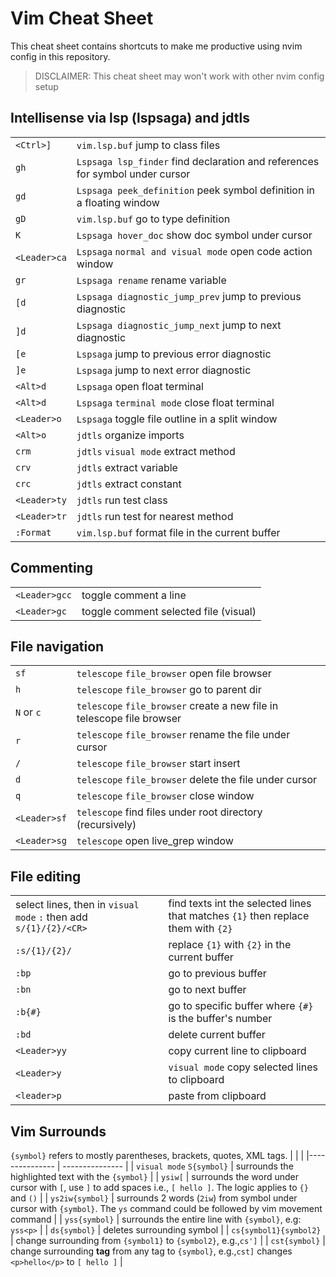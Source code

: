 # Vim Cheat Sheet
This cheat sheet contains shortcuts to make me productive using nvim config in this repository.

> DISCLAIMER: This cheat sheet may won't work with other nvim config setup

## Intellisense via lsp (lspsaga) and jdtls
| | |
|--------------- | --------------- |
| `<Ctrl>]`   | `vim.lsp.buf` jump to class files |
| `gh` | `Lspsaga lsp_finder` find declaration and references for symbol under cursor |
| `gd` | `Lspsaga peek_definition` peek symbol definition in a floating window |
| `gD` | `vim.lsp.buf` go to type definition |
| `K` | `Lspsaga hover_doc` show doc symbol under cursor |
| `<Leader>ca` | `Lspsaga` `normal and visual mode` open code action window |
| `gr` | `Lspsaga rename` rename variable |
| `[d` | `Lspsaga diagnostic_jump_prev` jump to previous diagnostic |
| `]d` | `Lspsaga diagnostic_jump_next` jump to next diagnostic |
| `[e` | `Lspsaga` jump to previous error diagnostic |
| `]e` | `Lspsaga` jump to next error diagnostic |
| `<Alt>d` | `Lspsaga` open float terminal |
| `<Alt>d` | `Lspsaga` `terminal mode` close float terminal |
| `<Leader>o` | `Lspsaga` toggle file outline in a split window |
| `<Alt>o` | `jdtls` organize imports |
| `crm` | `jdtls` `visual mode` extract method |
| `crv` | `jdtls` extract variable |
| `crc` | `jdtls` extract constant |
| `<Leader>ty` | `jdtls` run test class |
| `<Leader>tr` | `jdtls` run test for nearest method |
| `:Format` | `vim.lsp.buf` format file in the current buffer |

## Commenting
| | |
|--------------- | --------------- |
| `<Leader>gcc` | toggle comment a line |
| `<Leader>gc` | toggle comment selected file (visual) |

## File navigation
| | |
|--------------- | --------------- |
| `sf` | `telescope` `file_browser` open file browser |
| `h` | `telescope` `file_browser` go to parent dir |
| `N` or `c` | `telescope` `file_browser` create a new file in telescope file browser |
| `r` | `telescope` `file_browser` rename the file under cursor |
| `/` | `telescope` `file_browser` start insert |
| `d` | `telescope` `file_browser` delete the file under cursor |
| `q` | `telescope` `file_browser` close window |
| `<Leader>sf` | `telescope` find files under root directory (recursively) |
| `<Leader>sg` | `telescope` open live_grep window |

## File editing
| | |
|--------------- | --------------- |
| select lines, then in `visual mode` `:` then add `s/{1}/{2}/<CR>` | find texts int the selected lines that matches `{1}` then replace them with `{2}` |
| `:s/{1}/{2}/` | replace `{1}` with `{2}` in the current buffer |
| `:bp` | go to previous buffer |
| `:bn` | go to next buffer |
| `:b{#}` | go to specific buffer where `{#}` is the buffer's number |
| `:bd` | delete current buffer |
| `<Leader>yy` | copy current line to clipboard |
| `<Leader>y` | `visual mode` copy selected lines to clipboard |
| `<leader>p` | paste from clipboard |

## Vim Surrounds
`{symbol}` refers to mostly parentheses, brackets, quotes, XML tags.
| | |
|--------------- | --------------- |
| `visual mode` `S{symbol}` | surrounds the highlighted text with the `{symbol}` |
| `ysiw[` | surrounds the word under cursor with `[`, use `]` to add spaces i.e., `[ hello ]`. The logic applies to `{}` and `()` |
| `ys2iw{symbol}` | surrounds 2 words (`2iw`) from symbol under cursor with `{symbol}`. The `ys` command could be followed by vim movement command |
| `yss{symbol}` | surrounds the entire line with `{symbol}`, e.g: `yss<p>` |
| `ds{symbol}` | deletes surrounding symbol |
| `cs{symbol1}{symbol2}` | change surrounding from `{symbol1}` to `{symbol2}`, e.g.,`cs']` |
| `cst{symbol}` | change surrounding **tag** from any tag to `{symbol}`, e.g.,`cst]` changes `<p>hello</p>` to `[ hello ]` |





